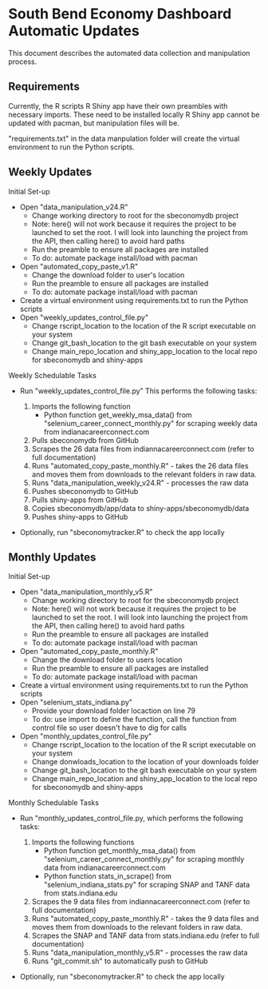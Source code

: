 # South Bend Economy Dashboard Automatic Updates
This document describes the automated data collection and manipulation process.

## Requirements

Currently, the R scripts R Shiny app have their own preambles with necessary imports.  These need to be installed locally R Shiny app cannot be updated with pacman, but manipulation files will be.

"requirements.txt" in the data manpulation folder will create the virtual environment to run the Python scripts.

## Weekly Updates
Initial Set-up
- Open "data_manipulation_v24.R"
    - Change working directory to root for the sbeconomydb project
    - Note: here() will not work because it requires the project to be launched to set the root. I will look into launching the project from the API, then calling here() to avoid hard paths
    - Run the preamble to ensure all packages are installed
    - To do: automate package install/load with pacman
- Open "automated_copy_paste_v1.R"
    - Change the download folder to user's location
    - Run the preamble to ensure all packages are installed
    - To do: automate package install/load with pacman
- Create a virtual environment using requirements.txt to run the Python scripts
- Open "weekly_updates_control_file.py" 
    - Change rscript_location to the location of the R script executable on your system
    - Change git_bash_location to the git bash executable on your system
    - Change main_repo_location and shiny_app_location to the local repo for sbeconomydb and shiny-apps

Weekly Schedulable Tasks
- Run "weekly_updates_control_file.py" This performs the following tasks:
    1. Imports the following function
         - Python function get_weekly_msa_data() from "selenium_career_connect_monthly.py" for scraping weekly data from indianacareerconnect.com
    2. Pulls sbeconomydb from GitHub
    3. Scrapes the 26 data files from indiannacareerconnect.com (refer to full documentation)
    4. Runs "automated_copy_paste_monthly.R" - takes the 26 data files and moves them from downloads to the relevant folders in raw data.
    5. Runs "data_manipulation_weekly_v24.R" - processes the raw data
    5. Pushes sbeconomydb to GitHub
    6. Pulls shiny-apps from GitHub
    7. Copies sbeconomydb/app/data to shiny-apps/sbeconomydb/data
    8. Pushes shiny-apps to GitHub 


- Optionally, run "sbeconomytracker.R" to check the app locally

## Monthly Updates
Initial Set-up
- Open "data_manipulation_monthly_v5.R"
    - Change working directory to root for the sbeconomydb project
    - Note: here() will not work because it requires the project to be launched to set the root. I will look into launching the project from the API, then calling here() to avoid hard paths
    - Run the preamble to ensure all packages are installed
    - To do: automate package install/load with pacman
- Open "automated_copy_paste_monthly.R"
    - Change the download folder to users location
    - Run the preamble to ensure all packages are installed
    - To do: automate package install/load with pacman
- Create a virtual environment using requirements.txt to run the Python scripts
- Open "selenium_stats_indiana.py"
    - Provide your download folder locaction on line 79
    - To do: use import to define the function, call the function from control file so user doesn't have to dig for calls
- Open "monthly_updates_control_file.py" 
    - Change rscript_location to the location of the R script executable on your system
    - Change donwloads_location to the location of your downloads folder
    - Change git_bash_location to the git bash executable on your system
    - Change main_repo_location and shiny_app_location to the local repo for sbeconomydb and shiny-apps


Monthly Schedulable Tasks
- Run "monthly_updates_control_file.py, which performs the following tasks:
    1. Imports the following functions
        - Python function get_monthly_msa_data() from "selenium_career_connect_monthly.py" for scraping monthly data from indianacareerconnect.com
        - Python function stats_in_scrape() from "selenium_indiana_stats.py" for scraping SNAP and TANF data from stats.indiana.edu
    2. Scrapes the 9 data files from indiannacareerconnect.com (refer to full documentation)
    3. Runs "automated_copy_paste_monthly.R" - takes the 9 data files and moves them from downloads to the relevant folders in raw data.
    3. Scrapes the SNAP and TANF data from stats.indiana.edu (refer to full documentation)
    4. Runs "data_manipulation_monthly_v5.R" - processes the raw data
    5. Runs "git_commit.sh" to automatically push to GitHub
    
- Optionally, run "sbeconomytracker.R" to check the app locally
